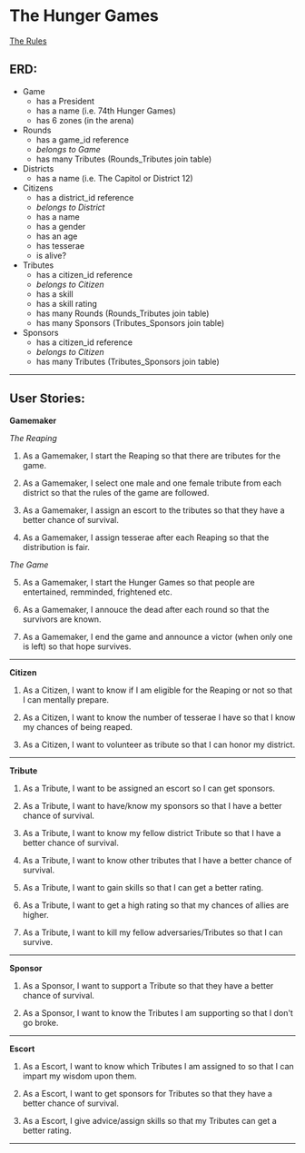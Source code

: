The Hunger Games
================
[The Rules](girl_on_fire.md)


## ERD:
+ Game
  * has a President
  * has a name (i.e. 74th Hunger Games)
  * has 6 zones (in the arena)
+ Rounds
  * has a game_id reference
  * *belongs to Game*
  * has many Tributes (Rounds_Tributes join table)
+ Districts
  * has a name (i.e. The Capitol or District 12)
+ Citizens
  * has a district_id reference
  * *belongs to District*
  * has a name
  * has a gender
  * has an age
  * has tesserae
  * is alive?
+ Tributes
  * has a citizen_id reference
  * *belongs to Citizen*
  * has a skill
  * has a skill rating
  * has many Rounds (Rounds_Tributes join table)
  * has many Sponsors (Tributes_Sponsors join table)
+ Sponsors
  * has a citizen_id reference
  * *belongs to Citizen*
  * has many Tributes (Tributes_Sponsors join table)

---
## User Stories:
**Gamemaker**

*The Reaping*

1. As a Gamemaker, I start the Reaping so that there are tributes for the game.

2. As a Gamemaker, I select one male and one female tribute from each district so that the rules of the game are followed.

3. As a Gamemaker, I assign an escort to the tributes so that they have a better chance of survival.

4. As a Gamemaker, I assign tesserae after each Reaping so that the distribution is fair.

*The Game*

5. As a Gamemaker, I start the Hunger Games so that people are entertained, remminded, frightened etc.

6. As a Gamemaker, I annouce the dead after each round so that the survivors are known.

7. As a Gamemaker, I end the game and announce a victor (when only one is left) so that hope survives.


---
**Citizen**

1. As a Citizen, I want to know if I am eligible for the Reaping or not so that I can mentally prepare.

2. As a Citizen, I want to know the number of tesserae I have so that I know my chances of being reaped.

3. As a Citizen, I want to volunteer as tribute so that I can honor my district.


---
**Tribute**

1. As a Tribute, I want to be assigned an escort so I can get sponsors.

2. As a Tribute, I want to have/know my sponsors so that I have a better chance of survival.

3. As a Tribute, I want to know my fellow district Tribute so that I have a better chance of survival.

4. As a Tribute, I want to know other tributes that I have a better chance of survival.

5. As a Tribute, I want to gain skills so that I can get a better rating.

6. As a Tribute, I want to get a high rating so that my chances of allies are higher.

7. As a Tribute, I want to kill my fellow adversaries/Tributes so that I can survive.


---
**Sponsor**

1. As a Sponsor, I want to support a Tribute so that they have a better chance of survival.

2. As a Sponsor, I want to know the Tributes I am supporting so that I don't go broke.


---
**Escort**

1. As a Escort, I want to know which Tributes I am assigned to so that I can impart my wisdom upon them.

2. As a Escort, I want to get sponsors for Tributes so that they have a better chance of survival.

3. As a Escort, I give advice/assign skills so that my Tributes can get a better rating.


---